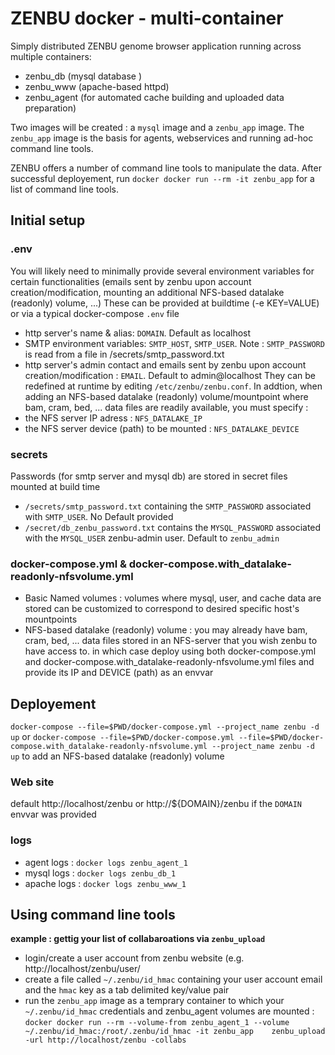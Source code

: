 # ZENBU docker - multi-container 

Simply distributed ZENBU genome browser application running across multiple containers:
- zenbu_db (mysql database )
- zenbu_www (apache-based httpd)
- zenbu_agent (for automated cache building and uploaded data preparation)

Two images will be created : a `mysql` image and a `zenbu_app` image. 
The `zenbu_app` image is the basis for agents, webservices and running ad-hoc command line tools.

ZENBU offers a number of command line tools to manipulate the data.
After successful deployement, run `docker docker run --rm -it zenbu_app` for a list of command line tools.


## Initial setup
### .env
You will likely need to minimally provide several environment variables for certain functionalities (emails sent by zenbu upon account creation/modification, mounting an additional NFS-based datalake (readonly) volume, ...)
These can be provided at buildtime (-e KEY=VALUE) or via a typical docker-compose `.env` file
   - http server's name & alias: `DOMAIN`. Default as localhost
   - SMTP environment variables: `SMTP_HOST`, `SMTP_USER`.  Note : `SMTP_PASSWORD` is read from a file in /secrets/smtp_password.txt
   - http server's admin contact and emails sent by zenbu upon account creation/modification : `EMAIL`. Default to admin@localhost 
They can be redefined at runtime by editing `/etc/zenbu/zenbu.conf`. 
In addtion, when adding an NFS-based datalake (readonly) volume/mountpoint where  bam, cram, bed, ... data files are readily available, you must specify :
   - the NFS server IP adress : `NFS_DATALAKE_IP`
   - the NFS server device (path) to be mounted : `NFS_DATALAKE_DEVICE`

### secrets
Passwords (for smtp server and mysql db) are stored in secret files mounted at build time 
- `/secrets/smtp_password.txt` containing the `SMTP_PASSWORD` associated with `SMTP_USER`. No Default provided 
- `/secret/db_zenbu_password.txt` contains the `MYSQL_PASSWORD` associated with the `MYSQL_USER` zenbu-admin user. Default to `zenbu_admin`

### docker-compose.yml & docker-compose.with_datalake-readonly-nfsvolume.yml
- Basic Named volumes : volumes where mysql, user, and cache data are stored can be customized to correspond to desired specific host's mountpoints
- NFS-based datalake (readonly) volume : you may already have bam, cram, bed, ... data files stored in an NFS-server that you wish zenbu to have access to.
in which case deploy using both docker-compose.yml and docker-compose.with_datalake-readonly-nfsvolume.yml files and provide its IP and DEVICE (path) as an envvar


## Deployement
`docker-compose --file=$PWD/docker-compose.yml --project_name zenbu -d up`
or `docker-compose --file=$PWD/docker-compose.yml --file=$PWD/docker-compose.with_datalake-readonly-nfsvolume.yml --project_name zenbu -d up` to add an NFS-based datalake (readonly) volume

### Web site
default http://localhost/zenbu
or http://${DOMAIN}/zenbu if the `DOMAIN` envvar was provided

### logs
- agent logs : `docker logs zenbu_agent_1`
- mysql logs : `docker logs zenbu_db_1`
- apache logs : `docker logs zenbu_www_1`


## Using command line tools

**example : gettig your list of collabaroations via `zenbu_upload`**
- login/create a user account from zenbu website (e.g. http://localhost/zenbu/user/
- create a file called `~/.zenbu/id_hmac` containing your user account email and the `hmac` key as a tab delimited key/value pair
- run the `zenbu_app` image as a temprary container to which your `~/.zenbu/id_hmac` credentials and zenbu_agent volumes are mounted :  
`docker docker run --rm --volume-from zenbu_agent_1 --volume ~/.zenbu/id_hmac:/root/.zenbu/id_hmac -it zenbu_app    zenbu_upload -url http://localhost/zenbu -collabs`


